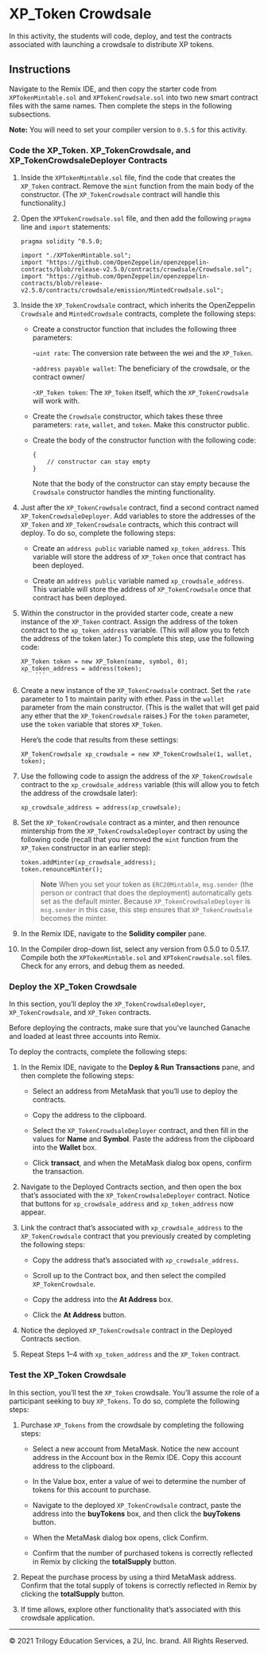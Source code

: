 # XP_Token Crowdsale

In this activity, the students will code, deploy, and test the contracts associated with launching a crowdsale to distribute XP tokens.

## Instructions

Navigate to the Remix IDE, and then copy the starter code from `XPTokenMintable.sol` and `XPTokenCrowdsale.sol` into two new smart contract files with the same names. Then complete the steps in the following subsections.

**Note:** You will need to set your compiler version to `0.5.5` for this activity.

### Code the XP_Token. XP_TokenCrowdsale, and XP_TokenCrowdsaleDeployer Contracts

1. Inside the `XPTokenMintable.sol` file, find the code that creates the `XP_Token` contract. Remove the `mint` function from the main body of the constructor. (The `XP_TokenCrowdsale` contract will handle this functionality.)

2. Open the `XPTokenCrowdsale.sol` file, and then add the following `pragma` line and `import` statements:

    ```solidity
    pragma solidity ^0.5.0;

    import "./XPTokenMintable.sol";
    import "https://github.com/OpenZeppelin/openzeppelin-contracts/blob/release-v2.5.0/contracts/crowdsale/Crowdsale.sol";
    import "https://github.com/OpenZeppelin/openzeppelin-contracts/blob/release-v2.5.0/contracts/crowdsale/emission/MintedCrowdsale.sol";
    ```

3. Inside the `XP_TokenCrowdsale` contract, which inherits the OpenZeppelin `Crowdsale` and `MintedCrowdsale` contracts, complete the following steps:

    * Create a constructor function that includes the following three parameters:

      -`uint rate`: The conversion rate between the wei and the `XP_Token`.

      -`address payable wallet`: The beneficiary of the crowdsale, or the contract owner/

      -`XP_Token token`: The `XP_Token` itself, which the `XP_TokenCrowdsale` will work with.

    * Create the `Crowdsale` constructor, which takes these three parameters: `rate`, `wallet`, and `token`. Make this constructor public.

    * Create the body of the constructor function with the following code:

      ```solidity
      {
          // constructor can stay empty
      }
      ```

      Note that the body of the constructor can stay empty because the `Crowdsale` constructor handles the minting functionality.

4. Just after the `XP_TokenCrowdsale` contract, find a second contract named `XP_TokenCrowdsaleDeployer`. Add variables to store the addresses of the `XP_Token` and `XP_TokenCrowdsale` contracts, which this contract will deploy. To do so, complete the following steps:

    * Create an `address public` variable named `xp_token_address`. This variable will store the address of `XP_Token` once that contract has been deployed.

    * Create an `address public` variable named `xp_crowdsale_address`. This variable will store the address of `XP_TokenCrowdsale` once that contract has been deployed.

5.  Within the constructor in the provided starter code, create a new instance of the `XP_Token` contract. Assign the address of the token contract to the `xp_token_address` variable. (This will allow you to fetch the address of the token later.) To complete this step, use the following code: 


    ```solidity
    XP_Token token = new XP_Token(name, symbol, 0);
    xp_token_address = address(token);
        ```

6. Create a new instance of the `XP_TokenCrowdsale` contract. Set the `rate` parameter to 1 to maintain parity with ether.
  Pass in the `wallet` parameter from the main constructor. (This is the wallet that will get paid any ether that the `XP_TokenCrowdsale` raises.) For the `token` parameter, use the `token` variable that stores `XP_Token`.

    Here’s the code that results from these settings:

    ```solidity
    XP_TokenCrowdsale xp_crowdsale = new XP_TokenCrowdsale(1, wallet, token);
    ```

7. Use the following code to assign the address of the `XP_TokenCrowdsale` contract to the `xp_crowdsale_address` variable (this will allow you to fetch the address of the crowdsale later):

     ```solidity
     xp_crowdsale_address = address(xp_crowdsale);
     ```

8. Set the `XP_TokenCrowdsale` contract as a minter, and then renounce mintership from the `XP_TokenCrowdsaleDeployer` contract by using the following code (recall that you removed the `mint` function from the `XP_Token` constructor in an earlier step):

    ```solidity
    token.addMinter(xp_crowdsale_address);
    token.renounceMinter();
    ```

    > **Note** When you set your token as `ERC20Mintable`, `msg.sender` (the person or contract that does the deployment) automatically gets set as the default minter. Because `XP_TokenCrowdsaleDeployer` is `msg.sender` in this case, this step ensures that `XP_TokenCrowdsale` becomes the minter.

9. In the Remix IDE, navigate to the **Solidity compiler** pane.

10. In the Compiler drop-down list, select any version from 0.5.0 to 0.5.17. Compile both the `XPTokenMintable.sol` and `XPTokenCrowdsale.sol` files. Check for any errors, and debug them as needed.

### Deploy the XP_Token Crowdsale

In this section, you’ll deploy the `XP_TokenCrowdsaleDeployer`, `XP_TokenCrowdsale`, and `XP_Token` contracts.

Before deploying the contracts, make sure that you’ve launched Ganache and loaded at least three accounts into Remix.

To deploy the contracts, complete the following steps:

1. In the Remix IDE, navigate to the **Deploy & Run Transactions** pane, and then complete the following steps:

    * Select an address from MetaMask that you’ll use to deploy the contracts.

    * Copy the address to the clipboard.

    * Select the `XP_TokenCrowdsaleDeployer` contract, and then fill in the values for **Name** and **Symbol**. Paste the address from the clipboard into the **Wallet** box.

    * Click **transact**, and when the MetaMask dialog box opens, confirm the transaction.

2. Navigate to the Deployed Contracts section, and then open the box that’s associated with the `XP_TokenCrowdsaleDeployer` contract. Notice that buttons for `xp_crowdsale_address` and `xp_token_address` now appear.

3. Link the contract that’s associated with `xp_crowdsale_address` to the `XP_TokenCrowdsale` contract that you previously created by completing the following steps:

    * Copy the address that’s associated with `xp_crowdsale_address`.

    * Scroll up to the Contract box, and then select the compiled `XP_TokenCrowdsale`.

    * Copy the address into the **At Address** box.

    * Click the **At Address** button.

4. Notice the deployed `XP_TokenCrowdsale` contract in the Deployed Contracts section.

5. Repeat Steps 1&ndash;4 with `xp_token_address` and the `XP_Token` contract.

### Test the XP_Token Crowdsale

In this section, you’ll test the `XP_Token` crowdsale. You’ll assume the role of a participant seeking to buy `XP_Tokens`. To do so, complete the following steps:

1. Purchase `XP_Tokens` from the crowdsale by completing the following steps:

    * Select a new account from MetaMask. Notice the new account address in the Account box in the Remix IDE. Copy this account address to the clipboard.

    * In the Value box, enter a value of wei to determine the number of tokens for this account to purchase.

    * Navigate to the deployed `XP_TokenCrowdsale` contract, paste the address into the **buyTokens** box, and then click the **buyTokens** button.

    * When the MetaMask dialog box opens, click Confirm.

    * Confirm that the number of purchased tokens is correctly reflected in Remix by clicking the **totalSupply** button.

2. Repeat the purchase process by using a third MetaMask address. Confirm that the total supply of tokens is correctly reflected in Remix by clicking the **totalSupply** button.

3. If time allows, explore other functionality that’s associated with this crowdsale application.

---

© 2021 Trilogy Education Services, a 2U, Inc. brand. All Rights Reserved.